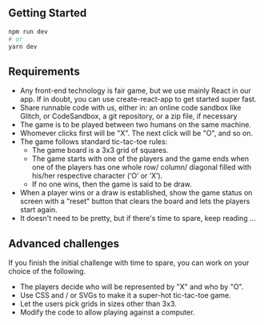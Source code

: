 ## Getting Started

```bash
npm run dev
# or
yarn dev
```

## Requirements

- Any front-end technology is fair game, but we use mainly React in our app. If in doubt, you can use create-react-app to get started super fast.
- Share runnable code with us, either in: an online code sandbox like Glitch, or CodeSandbox, a git repository, or a zip file, if necessary
- The game is to be played between two humans on the same machine.
- Whomever clicks first will be "X". The next click will be "O", and so on.
- The game follows standard tic-tac-toe rules:
  - The game board is a 3x3 grid of squares.
  - The game starts with one of the players and the game ends when one of the players has one whole row/ column/ diagonal filled with his/her respective character (‘O’ or ‘X’).
  - If no one wins, then the game is said to be draw.
- When a player wins or a draw is established, show the game status on screen with a "reset" button that clears the board and lets the players start again.
- It doesn't need to be pretty, but if there's time to spare, keep reading ...

## Advanced challenges

If you finish the initial challenge with time to spare, you can work on your choice of the following.

- The players decide who will be represented by "X" and who by "O".
- Use CSS and / or SVGs to make it a super-hot tic-tac-toe game.
- Let the users pick grids in sizes other than 3x3.
- Modify the code to allow playing against a computer.
